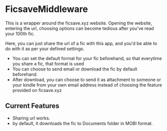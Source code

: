 # FicsaveMiddleware

This is a wrapper around the ficsave.xyz website. 
Opening the website, entering the url, choosing options can become tedious after you've read your 100th fic.

Here, you can just share the url of a fic with this app, and you'd be able to do with it as per your defined settings.
* You can set the default format for your fic beforehand, so that everytime you share a fic, that format is used
* You can choose to send email or download the fic by default beforehand.
* After download, you can choose to send it as attachment to someone or your kindle from your own email address instead of choosing the feature provided on ficsave.xyz

## Current Features
* Sharing url works.
* by default, it downloads the fic to Documents folder in MOBI format.
